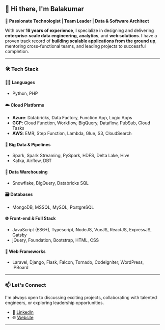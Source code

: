 ## 👋 Hi there, I'm Balakumar

🎯 **Passionate Technologist | Team Leader | Data & Software Architect**

With over **16 years of experience**, I specialize in designing and delivering **enterprise-scale data engineering**, **analytics**, and **web solutions**. I have a proven track record of **building scalable applications from the ground up**, mentoring cross-functional teams, and leading projects to successful completion.

---

### 🛠️ Tech Stack

#### 👨‍💻 Languages
- Python, PHP

#### ☁️ Cloud Platforms
- **Azure**: Databricks, Data Factory, Function App, Logic Apps  
- **GCP**: Cloud Function, Workflow, BigQuery, Dataflow, PubSub, Cloud Tasks  
- **AWS**: EMR, Step Function, Lambda, Glue, S3, CloudSearch

#### 🔢 Big Data & Pipelines
- Spark, Spark Streaming, PySpark, HDFS, Delta Lake, Hive  
- Kafka, Airflow, DBT

#### 🧪 Data Warehousing
- Snowflake, BigQuery, Databricks SQL

#### 🗃️ Databases
- MongoDB, MSSQL, MySQL, PostgreSQL

#### 🌐 Front-end & Full Stack
- JavaScript (ES6+), Typescript, NodeJS, VueJS, ReactJS, ExpressJS, Gatsby  
- jQuery, Foundation, Bootstrap, HTML, CSS

#### 🧰 Web Frameworks
- Laravel, Django, Flask, Falcon, Tornado, CodeIgniter, WordPress, IPBoard

---

### 📫 Let's Connect

I'm always open to discussing exciting projects, collaborating with talented engineers, or exploring leadership opportunities.

- 💼 [LinkedIn](https://www.linkedin.com/in/balakumarp)
- 🌐 [Website](https://balakumar.net.in)

---
